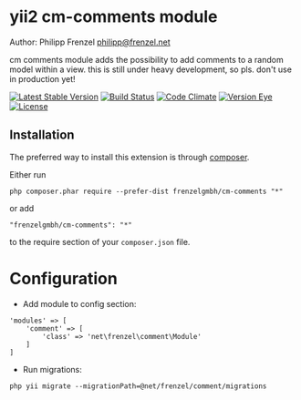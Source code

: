 # yii2 cm-comments module

Author: Philipp Frenzel <philipp@frenzel.net>

cm comments module adds the possibility to add comments to a random model within a view. this is still under heavy development, so pls. don't use in production yet!

[![Latest Stable Version](https://poser.pugx.org/philippfrenzel/cm-comments/v/stable.svg)](https://packagist.org/packages/frenzelgmbh/cm-comments)
[![Build Status](https://travis-ci.org/philippfrenzel/cm-comments.svg?branch=master)](https://travis-ci.org/philippfrenzel/cm-comments)
[![Code Climate](https://codeclimate.com/github/philippfrenzel/cm-comments.png)](https://codeclimate.com/github/philippfrenzel/cm-comments)
[![Version Eye](https://www.versioneye.com/php/philippfrenzel:cm-comments/badge.svg)](https://www.versioneye.com/php/philippfrenzel:cm-comments)
[![License](https://poser.pugx.org/philippfrenzel/cm-comments/license.svg)](https://packagist.org/packages/philippfrenzel/cm-comments)


## Installation

The preferred way to install this extension is through [composer](http://getcomposer.org/download/).

Either run

```
php composer.phar require --prefer-dist frenzelgmbh/cm-comments "*"
```

or add

```
"frenzelgmbh/cm-comments": "*"
```

to the require section of your `composer.json` file.

Configuration
=============

- Add module to config section:

```
'modules' => [
    'comment' => [
        'class' => 'net\frenzel\comment\Module'
    ]
]
```

- Run migrations:

```
php yii migrate --migrationPath=@net/frenzel/comment/migrations
```

